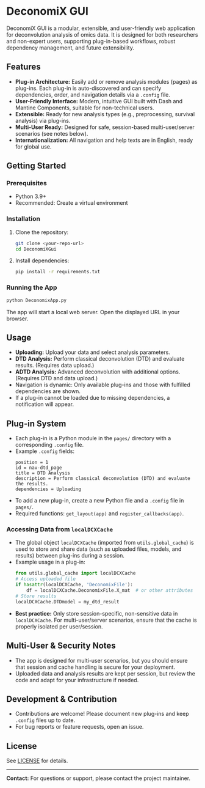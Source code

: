 # DeconomiX GUI

DeconomiX GUI is a modular, extensible, and user-friendly web application for deconvolution analysis of omics data. It is designed for both researchers and non-expert users, supporting plug-in-based workflows, robust dependency management, and future extensibility.

## Features

- **Plug-in Architecture:** Easily add or remove analysis modules (pages) as plug-ins. Each plug-in is auto-discovered and can specify dependencies, order, and navigation details via a `.config` file.
- **User-Friendly Interface:** Modern, intuitive GUI built with Dash and Mantine Components, suitable for non-technical users.
- **Extensible:** Ready for new analysis types (e.g., preprocessing, survival analysis) via plug-ins.
- **Multi-User Ready:** Designed for safe, session-based multi-user/server scenarios (see notes below).
- **Internationalization:** All navigation and help texts are in English, ready for global use.

## Getting Started

### Prerequisites
- Python 3.9+
- Recommended: Create a virtual environment

### Installation
1. Clone the repository:
   ```sh
   git clone <your-repo-url>
   cd DeconomiXGui
   ```
2. Install dependencies:
   ```sh
   pip install -r requirements.txt
   ```

### Running the App
```sh
python DeconomixApp.py
```
The app will start a local web server. Open the displayed URL in your browser.

## Usage
- **Uploading:** Upload your data and select analysis parameters.
- **DTD Analysis:** Perform classical deconvolution (DTD) and evaluate results. (Requires data upload.)
- **ADTD Analysis:** Advanced deconvolution with additional options. (Requires DTD and data upload.)
- Navigation is dynamic: Only available plug-ins and those with fulfilled dependencies are shown.
- If a plug-in cannot be loaded due to missing dependencies, a notification will appear.

## Plug-in System
- Each plug-in is a Python module in the `pages/` directory with a corresponding `.config` file.
- Example `.config` fields:
  ```
  position = 1
  id = nav-dtd_page
  title = DTD Analysis
  description = Perform classical deconvolution (DTD) and evaluate the results.
  dependencies = Uploading
  ```
- To add a new plug-in, create a new Python file and a `.config` file in `pages/`.
- Required functions: `get_layout(app)` and `register_callbacks(app)`.

### Accessing Data from `localDCXCache`
- The global object `localDCXCache` (imported from `utils.global_cache`) is used to store and share data (such as uploaded files, models, and results) between plug-ins during a session.
- Example usage in a plug-in:
  ```python
  from utils.global_cache import localDCXCache
  # Access uploaded file
  if hasattr(localDCXCache, 'DeconomixFile'):
      df = localDCXCache.DeconomixFile.X_mat  # or other attributes
  # Store results
  localDCXCache.DTDmodel = my_dtd_result
  ```
- **Best practice:** Only store session-specific, non-sensitive data in `localDCXCache`. For multi-user/server scenarios, ensure that the cache is properly isolated per user/session.

## Multi-User & Security Notes
- The app is designed for multi-user scenarios, but you should ensure that session and cache handling is secure for your deployment.
- Uploaded data and analysis results are kept per session, but review the code and adapt for your infrastructure if needed.

## Development & Contribution
- Contributions are welcome! Please document new plug-ins and keep `.config` files up to date.
- For bug reports or feature requests, open an issue.

## License
See [LICENSE](LICENSE) for details.

---

**Contact:** For questions or support, please contact the project maintainer.
